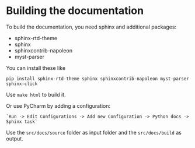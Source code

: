 <!--- Copyright (c) 2025, NVIDIA CORPORATION.
SPDX-License-Identifier: BSD-3-Clause -->

# Building the documentation

To build the documentation, you need sphinx and additional packages:

- sphinx-rtd-theme
- sphinx    
- sphinxcontrib-napoleon
- myst-parser

You can install these like

`pip install sphinx-rtd-theme sphinx sphinxcontrib-napoleon myst-parser sphinx-click`

Use `make html` to build it.

Or use PyCharm by adding a configuration:

    `Run -> Edit Configurations -> Add new Configuration -> Python docs -> Sphinx task`

Use the `src/docs/source` folder as input folder and the `src/docs/build` as output.
